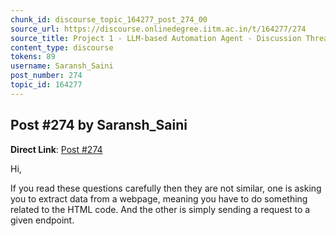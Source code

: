 ```yaml
---
chunk_id: discourse_topic_164277_post_274_00
source_url: https://discourse.onlinedegree.iitm.ac.in/t/164277/274
source_title: Project 1 - LLM-based Automation Agent - Discussion Thread [TDS Jan 2025]
content_type: discourse
tokens: 89
username: Saransh_Saini
post_number: 274
topic_id: 164277
---
```


## Post #274 by Saransh_Saini

**Direct Link**: [Post #274](https://discourse.onlinedegree.iitm.ac.in/t/164277/274)

Hi,

If you read these questions carefully then they are not similar, one is asking you to extract data from a webpage, meaning you have to do something related to the HTML code. And the other is simply sending a request to a given endpoint.
